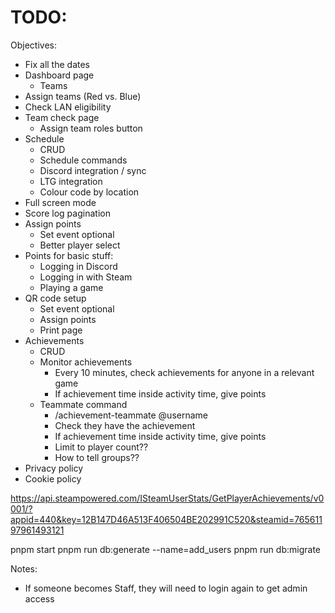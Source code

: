 # TODO:

Objectives:
- Fix all the dates
- Dashboard page
  - Teams
- Assign teams (Red vs. Blue)
- Check LAN eligibility
- Team check page
  - Assign team roles button
- Schedule
  - CRUD
  - Schedule commands
  - Discord integration / sync
  - LTG integration
  - Colour code by location
- Full screen mode
- Score log pagination
- Assign points
  - Set event optional
  - Better player select
- Points for basic stuff:
  - Logging in Discord
  - Logging in with Steam
  - Playing a game
- QR code setup
  - Set event optional
  - Assign points
  - Print page
- Achievements
  - CRUD
  - Monitor achievements
    - Every 10 minutes, check achievements for anyone in a relevant game
    - If achievement time inside activity time, give points
  - Teammate command
    - /achievement-teammate @username
    - Check they have the achievement
    - If achievement time inside activity time, give points
    - Limit to player count??
    - How to tell groups??
- Privacy policy
- Cookie policy

https://api.steampowered.com/ISteamUserStats/GetPlayerAchievements/v0001/?appid=440&key=12B147D46A513F406504BE202991C520&steamid=76561197961493121

pnpm start
pnpm run db:generate --name=add_users
pnpm run db:migrate

Notes:
- If someone becomes Staff, they will need to login again to get admin access
